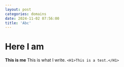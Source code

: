 ```yaml
---
layout: post
categories: domains 
date: 2024-11-02 07:56:00
title: 'Abc'
---
```


# Here I am
**This is me**
This is what I write.
`<H1>This is a test.</H1>`

